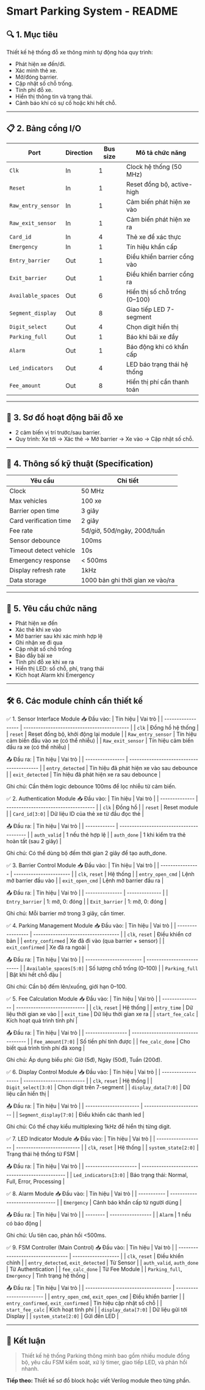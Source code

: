 # Smart Parking System - README

## 🔍 1. Mục tiêu

Thiết kế hệ thống đỗ xe thông minh tự động hóa quy trình:

* Phát hiện xe đến/đi.
* Xác minh thẻ xe.
* Mở/đóng barrier.
* Cập nhật số chỗ trống.
* Tính phí đỗ xe.
* Hiển thị thông tin và trạng thái.
* Cảnh báo khi có sự cố hoặc khi hết chỗ.

---

## 📋 2. Bảng cổng I/O

| Port               | Direction | Bus size | Mô tả chức năng               |
| ------------------ | --------- | -------- | ----------------------------- |
| `Clk`              | In        | 1        | Clock hệ thống (50 MHz)       |
| `Reset`            | In        | 1        | Reset đồng bộ, active-high    |
| `Raw_entry_sensor` | In        | 1        | Cảm biến phát hiện xe vào     |
| `Raw_exit_sensor`  | In        | 1        | Cảm biến phát hiện xe ra      |
| `Card_id`          | In        | 4        | Thẻ xe để xác thực            |
| `Emergency`        | In        | 1        | Tín hiệu khẩn cấp             |
| `Entry_barrier`    | Out       | 1        | Điều khiển barrier cổng vào   |
| `Exit_barrier`     | Out       | 1        | Điều khiển barrier cổng ra    |
| `Available_spaces` | Out       | 6        | Hiển thị số chỗ trống (0–100) |
| `Segment_display`  | Out       | 8        | Giao tiếp LED 7-segment       |
| `Digit_select`     | Out       | 4        | Chọn digit hiển thị           |
| `Parking_full`     | Out       | 1        | Báo khi bãi xe đầy            |
| `Alarm`            | Out       | 1        | Báo động khi có khẩn cấp      |
| `Led_indicators`   | Out       | 4        | LED báo trạng thái hệ thống   |
| `Fee_amount`       | Out       | 8        | Hiển thị phí cần thanh toán   |

---

## 📀 3. Sơ đồ hoạt động bãi đỗ xe

* 2 cảm biến vị trí trước/sau barrier.
* Quy trình: Xe tới -> Xác thẻ -> Mở barrier -> Xe vào -> Cập nhật số chỗ.

---

## 📘 4. Thông số kỹ thuật (Specification)

| Yêu cầu                | Chi tiết                         |
| ---------------------- | -------------------------------- |
| Clock                  | 50 MHz                           |
| Max vehicles           | 100 xe                           |
| Barrier open time      | 3 giây                           |
| Card verification time | 2 giây                           |
| Fee rate               | 5đ/giờ, 50đ/ngày, 200đ/tuần      |
| Sensor debounce        | 100ms                            |
| Timeout detect vehicle | 10s                              |
| Emergency response     | < 500ms                          |
| Display refresh rate   | 1kHz                             |
| Data storage           | 1000 bản ghi thời gian xe vào/ra |

---

## 🌟 5. Yêu cầu chức năng

* Phát hiện xe đến
* Xác thẻ khi xe vào
* Mở barrier sau khi xác minh hợp lệ
* Ghi nhận xe đi qua
* Cập nhật số chỗ trống
* Báo đầy bãi xe
* Tính phí đỗ xe khi xe ra
* Hiển thị LED: số chỗ, phí, trạng thái
* Kích hoạt Alarm khi Emergency

---

## 🛠️ 6. Các module chính cần thiết kế

✅ 1. Sensor Interface Module
📥 Đầu vào:
| Tín hiệu           | Vai trò                                     |
| ------------------ | ------------------------------------------- |
| `clk`              | Đồng hồ hệ thống                            |
| `reset`            | Reset đồng bộ, khởi động lại module         |
| `Raw_entry_sensor` | Tín hiệu cảm biến đầu vào xe (có thể nhiễu) |
| `Raw_exit_sensor`  | Tín hiệu cảm biến đầu ra xe (có thể nhiễu)  |

📤 Đầu ra:
| Tín hiệu         | Vai trò                                   |
| ---------------- | ----------------------------------------- |
| `entry_detected` | Tín hiệu đã phát hiện xe vào sau debounce |
| `exit_detected`  | Tín hiệu đã phát hiện xe ra sau debounce  |

Ghi chú: Cần thêm logic debounce 100ms để lọc nhiễu từ cảm biến.

✅ 2. Authentication Module
📥 Đầu vào:
| Tín hiệu       | Vai trò                              |
| -------------- | ------------------------------------ |
| `clk`          | Đồng hồ                              |
| `reset`        | Reset module                         |
| `Card_id[3:0]` | Dữ liệu ID của thẻ xe từ đầu đọc thẻ |

📤 Đầu ra:
| Tín hiệu     | Vai trò                                  |
| ------------ | ---------------------------------------- |
| `auth_valid` | 1 nếu thẻ hợp lệ                         |
| `auth_done`  | 1 khi kiểm tra thẻ hoàn tất (sau 2 giây) |

Ghi chú: Có thể dùng bộ đếm thời gian 2 giây để tạo auth_done.

✅ 3. Barrier Control Module
📥 Đầu vào:
| Tín hiệu         | Vai trò                 |
| ---------------- | ----------------------- |
| `clk`, `reset`   | Hệ thống                |
| `entry_open_cmd` | Lệnh mở barrier đầu vào |
| `exit_open_cmd`  | Lệnh mở barrier đầu ra  |

📤 Đầu ra:
| Tín hiệu        | Vai trò        |
| --------------- | -------------- |
| `Entry_barrier` | 1: mở, 0: đóng |
| `Exit_barrier`  | 1: mở, 0: đóng |

Ghi chú: Mỗi barrier mở trong 3 giây, cần timer.

✅ 4. Parking Management Module
📥 Đầu vào:
| Tín hiệu          | Vai trò                             |
| ----------------- | ----------------------------------- |
| `clk`, `reset`    | Điều khiển cơ bản                   |
| `entry_confirmed` | Xe đã đi vào (qua barrier + sensor) |
| `exit_confirmed`  | Xe đã ra ngoài                      |

📤 Đầu ra:
| Tín hiệu                | Vai trò                    |
| ----------------------- | -------------------------- |
| `Available_spaces[5:0]` | Số lượng chỗ trống (0–100) |
| `Parking_full`          | Bật khi hết chỗ đậu        |

Ghi chú: Cần bộ đếm lên/xuống, giới hạn 0–100.

✅ 5. Fee Calculation Module
📥 Đầu vào:
| Tín hiệu         | Vai trò                      |
| ---------------- | ---------------------------- |
| `clk`, `reset`   | Hệ thống                     |
| `entry_time`     | Dữ liệu thời gian xe vào     |
| `exit_time`      | Dữ liệu thời gian xe ra      |
| `start_fee_calc` | Kích hoạt quá trình tính phí |

📤 Đầu ra:
| Tín hiệu          | Vai trò                             |
| ----------------- | ----------------------------------- |
| `Fee_amount[7:0]` | Số tiền phí tính được               |
| `fee_calc_done`   | Cho biết quá trình tính phí đã xong |

Ghi chú: Áp dụng biểu phí: Giờ (5đ), Ngày (50đ), Tuần (200đ).

✅ 6. Display Control Module
📥 Đầu vào:
| Tín hiệu            | Vai trò                   |
| ------------------- | ------------------------- |
| `clk`, `reset`      | Hệ thống                  |
| `Digit_select[3:0]` | Chọn digit trên 7-segment |
| `display_data[7:0]` | Dữ liệu cần hiển thị      |

📤 Đầu ra:
| Tín hiệu               | Vai trò                  |
| ---------------------- | ------------------------ |
| `Segment_display[7:0]` | Điều khiển các thanh led |

Ghi chú: Có thể chạy kiểu multiplexing 1kHz để hiển thị từng digit.

✅ 7. LED Indicator Module
📥 Đầu vào:
| Tín hiệu            | Vai trò                    |
| ------------------- | -------------------------- |
| `clk`, `reset`      | Hệ thống                   |
| `system_state[2:0]` | Trạng thái hệ thống từ FSM |

📤 Đầu ra:
| Tín hiệu              | Vai trò                                         |
| --------------------- | ----------------------------------------------- |
| `Led_indicators[3:0]` | Báo trạng thái: Normal, Full, Error, Processing |

✅ 8. Alarm Module
📥 Đầu vào:
| Tín hiệu    | Vai trò                         |
| ----------- | ------------------------------- |
| `Emergency` | Cảnh báo khẩn cấp từ người dùng |

📤 Đầu ra:
| Tín hiệu | Vai trò           |
| -------- | ----------------- |
| `Alarm`  | 1 nếu có báo động |

Ghi chú: Ưu tiên cao, phản hồi <500ms.

✅ 9. FSM Controller (Main Control)
📥 Đầu vào:
| Tín hiệu                          | Vai trò             |
| --------------------------------- | ------------------- |
| `clk`, `reset`                    | Điều khiển chính    |
| `entry_detected`, `exit_detected` | Từ Sensor           |
| `auth_valid`, `auth_done`         | Từ Authentication   |
| `fee_calc_done`                   | Từ Fee Module       |
| `Parking_full`, `Emergency`       | Tình trạng hệ thống |

📤 Đầu ra:
| Tín hiệu                            | Vai trò                  |
| ----------------------------------- | ------------------------ |
| `entry_open_cmd`, `exit_open_cmd`   | Điều khiển barrier       |
| `entry_confirmed`, `exit_confirmed` | Tín hiệu cập nhật số chỗ |
| `start_fee_calc`                    | Kích hoạt tính phí       |
| `display_data[7:0]`                 | Dữ liệu gửi tới Display  |
| `system_state[2:0]`                 | Gửi đến LED              |


---

## 🔖 Kết luận

> Thiết kế hệ thống Parking thông minh bao gồm nhiều module đồng bộ, yêu cầu FSM kiểm soát, xử lý timer, giao tiếp LED, và phản hồi nhanh.

**Tiếp theo:** Thiết kế sơ đồ block hoặc viết Verilog module theo từng phần.
